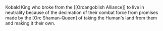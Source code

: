   

Kobald King who broke from the [[Orcangoblish Alliance]] to live in neutrality because of the decimation of their combat force from promises made by the [Orc Shaman-Queen] of taking the Human's land from them and making it their own.